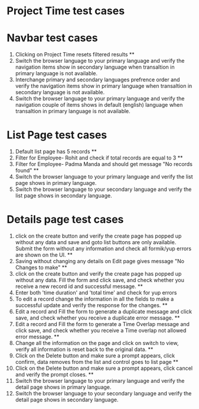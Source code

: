 # Project Time test cases

# Navbar test cases
1. Clicking on Project Time resets filtered results **
2. Switch the browser language to your primary language and verify the navigation items show in secondary language when transaltion in primary language is not available.
3. Interchange primary and secondary languages prefrence order and verify the navigation items show in primary language when transaltion in secondary language is not available.
4. Switch the browser language to your primary language and verify the navigation couple of items shows in default (english) language when transaltion in primary language is not available.


# List Page test cases
1. Default list page has 5 records **
2. Filter for Employee- Rohit and check if total records are equal to 3 **
3. Filter for Employee- Padma Manda and should get message "No records found" **
4. Switch the browser language to your primary language and verify the list page shows in primary language.
5. Switch the browser language to your secondary language and verify the list page shows in secondary language.

# Details page test cases
1. click on the create button and verify the create page has popped up without any data and save and goto list buttons are only available. Submit the form without any information and check all formik/yup errors are shown on the UI.  **
2. Saving without changing any details on Edit page gives message "No Changes to make" **
3. click on the create button and verify the create page has popped up without any data. Fill the form and click save, and check whether you receive a new record id and successful message. **
4. Enter both 'time duration' and 'total time' and check for yup errors
5. To edit a record change the information in all the fields to make a successful update and verify the response for the changes. **
6. Edit a record and Fill the form to generate a duplicate message and click save, and check whether you receive a duplicate error message. **
7. Edit a record and Fill the form to generate a Time Overlap message and click save, and check whether you receive a Time overlap not allowed error message. **
8. Change all the information on the page and click on switch to view, verify all information is reset back to the original data. **
9. Click on the Delete button and make sure a prompt appears, click confirm, data removes from the list and control goes to list page **
10. Click on the Delete button and make sure a prompt appears, click cancel and verify the prompt closes. **
11. Switch the browser language to your primary language and verify the detail page shows in primary language.
12. Switch the browser language to your secondary language and verify the detail page shows in secondary language.






